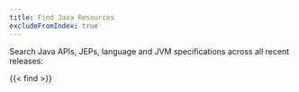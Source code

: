 ```yaml
---
title: Find Java Resources
excludeFromIndex: true
---
```


Search Java APIs, JEPs, language and JVM specifications across all recent releases:

{{< find >}}